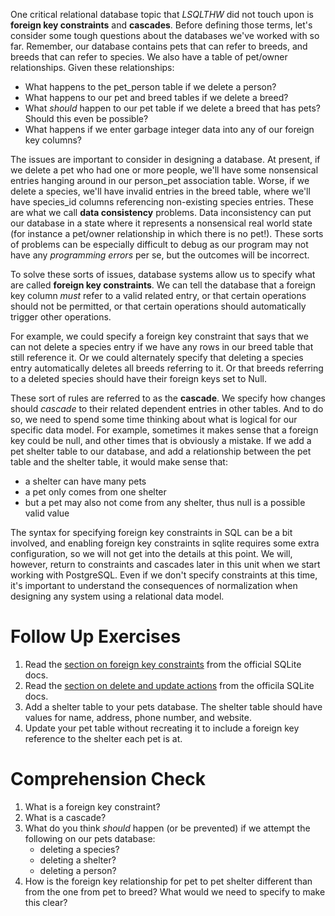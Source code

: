 <!-- 
name: Follow Up: Foreign Key Constraints and Cascades
author: Iain Duncan
type: 3pc
time: 90 minutes
 -->
One critical relational database topic that *LSQLTHW* did not touch upon is **foreign key constraints** and **cascades**. Before defining those terms, let's consider some tough questions about the databases we've worked with so far. Remember, our database contains pets that can refer to breeds, and breeds that can refer to species. We also have a table of pet/owner relationships. Given these relationships:

*   What happens to the pet_person table if we delete a person?
*   What happens to our pet and breed tables if we delete a breed?
*   What *should* happen to our pet table if we delete a breed that has pets? Should this even be possible?
*   What happens if we enter garbage integer data into any of our foreign key columns?
 
The issues are important to consider in designing a database. At present, if we
delete a pet who had one or more people, we'll have some nonsensical entries hanging around in our person_pet association table. Worse, if we delete a species, we'll have invalid entries in the breed table, where we'll
have species_id columns referencing non-existing species entries. These are what we call **data consistency** problems. Data inconsistency can put our database in a state where it represents a nonsensical real world state (for instance a pet/owner relationship in which there is no pet!). These sorts of problems can be especially difficult to debug as our program may not have any *programming errors* per se, but the outcomes will be incorrect. 

To solve these sorts of issues, database systems allow us to specify what are called **foreign key constraints**. We can tell the database that a foreign key column *must* refer to a valid related entry, or that certain operations should not be permitted, or that certain operations should automatically
trigger other operations. 

For example, we could specify a foreign key constraint that says that we can not delete a species entry if we have any rows in our breed table that still reference it. Or we could alternately specify that deleting a species entry automatically deletes all breeds referring to it. Or that breeds referring to a deleted species should have their foreign keys set to Null. 

These sort of rules are referred to as the **cascade**. We specify
how changes should *cascade* to their related dependent entries in other tables. And to do so, we need to spend some time thinking about what is logical for our specific data model. For example, sometimes it makes sense that a foreign key could be null, and other times that is obviously a mistake. If we add a pet shelter table to our database, and add a relationship between the pet table and the shelter table, it would make sense that:

-   a shelter can have many pets
-   a pet only comes from one shelter
-   but a pet may also not come from any shelter, thus null is a possible valid value

The syntax for specifying foreign key constraints in SQL can be a bit involved, and enabling foreign key constraints in sqlite requires some extra configuration, so we will not get into the details at this point. We will, however, return to constraints and cascades later in this unit when we start working with PostgreSQL. Even if we don't specify constraints at this time, it's important to understand the consequences of normalization when designing any system using a relational data model. 

# Follow Up Exercises

1. Read the [section on foreign key constraints](https://www.sqlite.org/foreignkeys.html#fk_basics) from the official SQLite docs.
2. Read the [section on delete and update actions](https://www.sqlite.org/foreignkeys.html#fk_actions) from the officila SQLite docs.
3. Add a shelter table to your pets database. The shelter table should have values for name, address, phone number, and website.
4. Update your pet table without recreating it to include a foreign key reference to the shelter each pet is at.

# Comprehension Check

1. What is a foreign key constraint?
2. What is a cascade?
3. What do you think *should* happen (or be prevented) if we attempt the following on our pets database:
    *  deleting a species?
    *  deleting a shelter?
    *  deleting a person?
4. How is the foreign key relationship for pet to pet shelter different than from the one from pet to breed? What would we need to specify to make this clear?